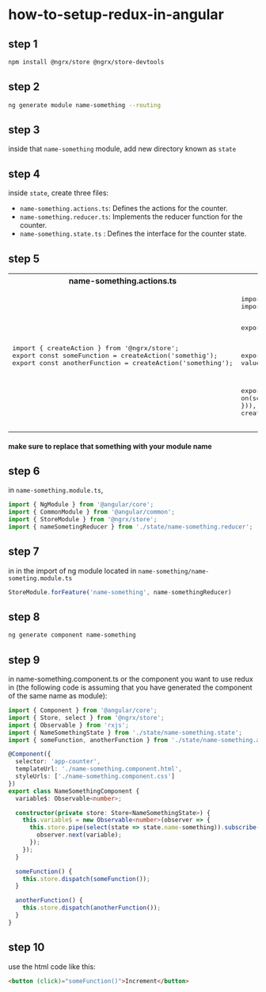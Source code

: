 # how-to-setup-redux-in-angular
## step 1
```bash
npm install @ngrx/store @ngrx/store-devtools
```
## step 2
```bash
ng generate module name-something --routing
```
## step 3
inside that `name-something` module, add new directory known as `state`
## step 4
inside `state`, create three files:
- `name-something.actions.ts`: Defines the actions for the counter.
- `name-something.reducer.ts`: Implements the reducer function for the counter.
- `name-something.state.ts`  : Defines the interface for the counter state.
## step 5

<table>
  <tr>
    <th>name-something.actions.ts</th>
    <th>name-something.reducer.ts</th>
    <th>name-something.state.ts</th>
  </tr>
  <tr>
    <td>
      <pre>
import { createAction } from '@ngrx/store';
export const someFunction = createAction('somethig');
export const anotherFunction = createAction('something');
      </pre>
    </td>
    <td>
      <pre>
import { createReducer, on } from '@ngrx/store';
import { someFunction, anotherFunction } from './name-something.actions';

export interface NameSomethingState {
  variable: any;
}

export const initialState: NameSomethingState = {
  variable: 'any value',
};

export const nameSomethingReducer = createReducer(
  initialState,
  on(someFunction, (state) => ({ variable: 'some function is executed' })),
  on(anotherFunction, (state) => ({ variable: 'another function is created' })),
);
      </pre>
    </td>
    <td>
      <pre>
export interface NameSomethingState {
  variable: any;
}
      </pre>
    </td>
  </tr>
</table>

#### make sure to replace that something with your module name

## step 6

in `name-something.module.ts`, 

```ts
import { NgModule } from '@angular/core';
import { CommonModule } from '@angular/common';
import { StoreModule } from '@ngrx/store';
import { nameSometingReducer } from './state/name-something.reducer';
```

## step 7
in in the import of ng module located in `name-something/name-someting.module.ts`
```ts
StoreModule.forFeature('name-something', name-somethingReducer) 
```
## step 8

```bash
ng generate component name-something
```

## step 9
in name-something.component.ts or the component you want to use redux in (the following code is assuming that you have generated the component of the same name as module):
```ts
import { Component } from '@angular/core';
import { Store, select } from '@ngrx/store';
import { Observable } from 'rxjs';
import { NameSomethingState } from './state/name-something.state';
import { someFunction, anotherFunction } from './state/name-something.actions';

@Component({
  selector: 'app-counter',
  templateUrl: './name-something.component.html',
  styleUrls: ['./name-something.component.css']
})
export class NameSomethingComponent {
  variable$: Observable<number>;

  constructor(private store: Store<NameSomethingState>) {
    this.variable$ = new Observable<number>(observer => {
      this.store.pipe(select(state => state.name-something)).subscribe(variable => {
        observer.next(variable);
      });
    });
  }

  someFunction() {
    this.store.dispatch(someFunction());
  }

  anotherFunction() {
    this.store.dispatch(anotherFunction());
  }
}
```

## step 10
use the html code like this:

```html
<button (click)="someFunction()">Increment</button>
```
